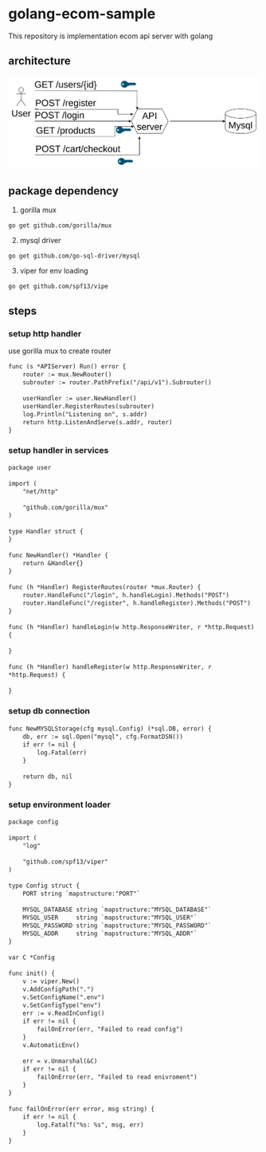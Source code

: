 # golang-ecom-sample

This repository is implementation ecom api server with golang

## architecture

![architecture](architecture.png)

## package dependency

1. gorilla mux

```shell
go get github.com/gorilla/mux
```

2. mysql driver
```shell
go get github.com/go-sql-driver/mysql
```

3. viper for env loading
```shell
go get github.com/spf13/vipe
```

## steps

### setup http handler

use gorilla mux to create router
```golang
func (s *APIServer) Run() error {
	router := mux.NewRouter()
	subrouter := router.PathPrefix("/api/v1").Subrouter()

	userHandler := user.NewHandler()
	userHandler.RegisterRoutes(subrouter)
	log.Println("Listening on", s.addr)
	return http.ListenAndServe(s.addr, router)
}
```

### setup handler in services

```golang
package user

import (
	"net/http"

	"github.com/gorilla/mux"
)

type Handler struct {
}

func NewHandler() *Handler {
	return &Handler{}
}

func (h *Handler) RegisterRoutes(router *mux.Router) {
	router.HandleFunc("/login", h.handleLogin).Methods("POST")
	router.HandleFunc("/register", h.handleRegister).Methods("POST")
}

func (h *Handler) handleLogin(w http.ResponseWriter, r *http.Request) {

}

func (h *Handler) handleRegister(w http.ResponseWriter, r *http.Request) {

}
```

### setup db connection

```golang
func NewMYSQLStorage(cfg mysql.Config) (*sql.DB, error) {
	db, err := sql.Open("mysql", cfg.FormatDSN())
	if err != nil {
		log.Fatal(err)
	}

	return db, nil
}
```

### setup environment loader

```golang
package config

import (
	"log"

	"github.com/spf13/viper"
)

type Config struct {
	PORT string `mapstructure:"PORT"`

	MYSQL_DATABASE string `mapstructure:"MYSQL_DATABASE"`
	MYSQL_USER     string `mapstructure:"MYSQL_USER"`
	MYSQL_PASSWORD string `mapstructure:"MYSQL_PASSWORD"`
	MYSQL_ADDR     string `mapstructure:"MYSQL_ADDR"`
}

var C *Config

func init() {
	v := viper.New()
	v.AddConfigPath(".")
	v.SetConfigName(".env")
	v.SetConfigType("env")
	err := v.ReadInConfig()
	if err != nil {
		failOnError(err, "Failed to read config")
	}
	v.AutomaticEnv()

	err = v.Unmarshal(&C)
	if err != nil {
		failOnError(err, "Failed to read enivroment")
	}
}

func failOnError(err error, msg string) {
	if err != nil {
		log.Fatalf("%s: %s", msg, err)
	}
}
```